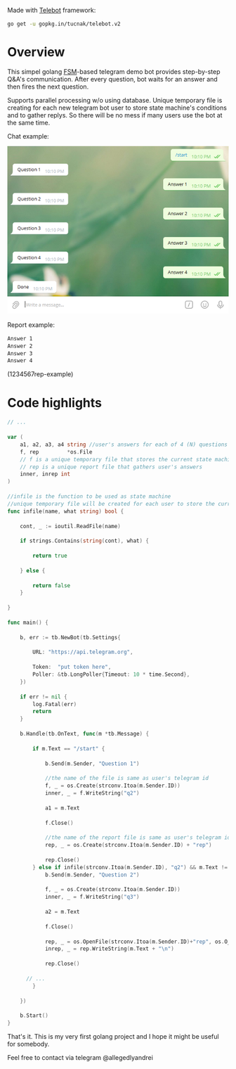 Made with [Telebot](https://github.com/tucnak/telebot) framework:
```bash
go get -u gopkg.in/tucnak/telebot.v2
```

# Overview

This simpel golang [FSM](https://en.wikipedia.org/wiki/Finite-state_machine)-based telegram demo bot provides step-by-step Q&A's communication. After every question, bot waits for an answer and then fires the next question.

Supports parallel processing w/o using database. Unique temporary file is creating for each new telegram bot user to store state machine's conditions and to gather replys. So there will be no mess if many users use the bot at the same time.


Chat example:

![](https://github.com/allegedlyandrei/telebot-chat-sbs/blob/main/chat-example.png)

Report example:

```bash
Answer 1
Answer 2
Answer 3
Answer 4
```
(1234567rep-example)

# Code highlights

```go
// ...

var (
	a1, a2, a3, a4 string //user's answers for each of 4 (N) questions
	f, rep         *os.File
	// f is a unique temporary file that stores the current state machine's condition
	// rep is a unique report file that gathers user's answers
	inner, inrep int
)

//infile is the function to be used as state machine
//unique temporary file will be created for each user to store the current state machine condition
func infile(name, what string) bool {

	cont, _ := ioutil.ReadFile(name)

	if strings.Contains(string(cont), what) {

		return true

	} else {

		return false
	}

}

func main() {

	b, err := tb.NewBot(tb.Settings{

		URL: "https://api.telegram.org",

		Token:  "put token here",
		Poller: &tb.LongPoller{Timeout: 10 * time.Second},
	})

	if err != nil {
		log.Fatal(err)
		return
	}

	b.Handle(tb.OnText, func(m *tb.Message) {

		if m.Text == "/start" {

			b.Send(m.Sender, "Question 1")

			//the name of the file is same as user's telegram id
			f, _ = os.Create(strconv.Itoa(m.Sender.ID))
			inner, _ = f.WriteString("q2")

			a1 = m.Text

			f.Close()

			//the name of the report file is same as user's telegram id with "rep" suffix
			rep, _ = os.Create(strconv.Itoa(m.Sender.ID) + "rep")

			rep.Close()
		} else if infile(strconv.Itoa(m.Sender.ID), "q2") && m.Text != a1 {
			b.Send(m.Sender, "Question 2")

			f, _ = os.Create(strconv.Itoa(m.Sender.ID))
			inner, _ = f.WriteString("q3")

			a2 = m.Text

			f.Close()

			rep, _ = os.OpenFile(strconv.Itoa(m.Sender.ID)+"rep", os.O_APPEND, 0644)
			inrep, _ = rep.WriteString(m.Text + "\n")

			rep.Close()

      // ...
		}

	})

	b.Start()
}

```

That's it. This is my very first golang project and I hope it might be useful for somebody.

Feel free to contact via telegram @allegedlyandrei
